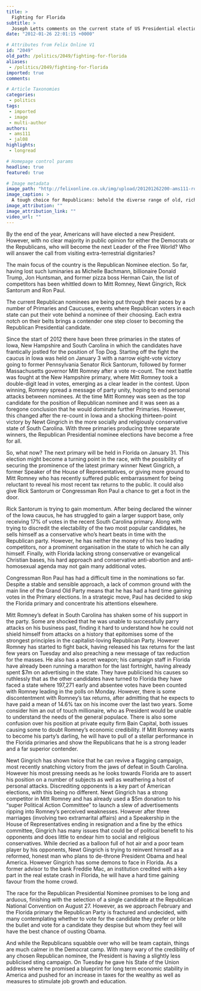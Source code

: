 ```yaml
---
title: >
  Fighting for Florida
subtitle: >
  Joseph Letts comments on the current state of US Presidential elections
date: "2012-01-26 22:01:15 +0000"

# Attributes from Felix Online V1
id: "2049"
old_path: /politics/2049/fighting-for-florida
aliases:
 - /politics/2049/fighting-for-florida
imported: true
comments:

# Article Taxonomies
categories:
 - politics
tags:
 - imported
 - image
 - multi-author
authors:
 - ams111
 - jal08
highlights:
 - longread

# Homepage control params
headline: true
featured: true

# Image metadata
image_path: "http://felixonline.co.uk/img/upload/201201262200-ams111-romneygingrichpaul.jpg"
image_caption: >
  A tough choice for Republicans: behold the diverse range of old, rich white men
image_attribution: ""
image_attribution_link: ""
video_url: ""
---
```


By the end of the year, Americans will have elected a new President. However, with no clear majority in public opinion for either the Democrats or the Republicans, who will become the next Leader of the Free World? Who will answer the call from visiting extra-terrestrial dignitaries?

The main focus of the country is the Republican Nominee election. So far, having lost such luminaries as Michelle Bachmann, billionaire Donald Trump, Jon Huntsman, and former pizza boss Herman Cain, the list of competitors has been whittled down to Mitt Romney, Newt Gingrich, Rick Santorum and Ron Paul.

The current Republican nominees are being put through their paces by a number of Primaries and Caucuses, events where Republican voters in each state can put their vote behind a nominee of their choosing. Each extra notch on their belts brings a contender one step closer to becoming the Republican Presidential candidate.

Since the start of 2012 there have been three primaries in the states of Iowa, New Hampshire and South Carolina in which the candidates have frantically jostled for the position of Top Dog. Starting off the fight the caucus in Iowa was held on January 3 with a narrow eight-vote victory going to former Pennsylvania Senator Rick Santorum, followed by former Massachusetts governor Mitt Romney after a vote re-count. The next battle was fought at the New Hampshire primary, where Mitt Romney took a double-digit lead in votes, emerging as a clear leader in the contest. Upon winning, Romney spread a message of party unity, hoping to end personal attacks between nominees. At the time Mitt Romney was seen as the top candidate for the position of Republican nominee and it was seen as a foregone conclusion that he would dominate further Primaries. However, this changed after the re-count in Iowa and a shocking thirteen-point victory by Newt Gingrich in the more socially and religiously conservative state of South Carolina. With three primaries producing three separate winners, the Republican Presidential nominee elections have become a free for all.

So, what now? The next primary will be held in Florida on January 31. This election might become a turning point in the race, with the possibility of securing the prominence of the latest primary winner Newt Gingrich, a former Speaker of the House of Representatives, or giving more ground to Mitt Romney who has recently suffered public embarrassment for being reluctant to reveal his most recent tax returns to the public. It could also give Rick Santorum or Congressman Ron Paul a chance to get a foot in the door.

Rick Santorum is trying to gain momentum. After being declared the winner of the Iowa caucus, he has struggled to gain a larger support base, only receiving 17% of votes in the recent South Carolina primary. Along with trying to discredit the electability of the two most popular candidates, he sells himself as a conservative who’s heart beats in time with the Republican party. However, he has neither the money of his two leading competitors, nor a prominent organisation in the state to which he can ally himself. Finally, with Florida lacking strong conservative or evangelical Christian bases, his hard approach and conservative anti-abortion and anti-homosexual agenda may not gain many additional votes.

Congressman Ron Paul has had a difficult time in the nominations so far. Despite a stable and sensible approach, a lack of common ground with the main line of the Grand Old Party means that he has had a hard time gaining votes in the Primary elections. In a strategic move, Paul has decided to skip the Florida primary and concentrate his attentions elsewhere.

Mitt Romney’s defeat in South Carolina has shaken some of his support in the party. Some are shocked that he was unable to successfully parry attacks on his business past, finding it hard to understand how he could not shield himself from attacks on a history that epitomises some of the strongest principles in the capitalist-loving Republican Party. However Romney has started to fight back, having released his tax returns for the last few years on Tuesday and also preaching a new message of tax reduction for the masses. He also has a secret weapon; his campaign staff in Florida have already been running a marathon for the last fortnight, having already spent $7m on advertising in the state. They have publicised his causes so ruthlessly that as the other candidates have turned to Florida they have faced a state where 197,271 early and absentee votes have been counted with Romney leading in the polls on Monday. However, there is some discontentment with Romney’s tax returns, after admitting that he expects to have paid a mean of 14.6% tax on his income over the last two years. Some consider him an out of touch millionaire, who as President would be unable to understand the needs of the general populace. There is also some confusion over his position at private equity firm Bain Capital, both issues causing some to doubt Romney’s economic credibility. If Mitt Romney wants to become his party’s darling, he will have to pull of a stellar performance in the Florida primaries and show the Republicans that he is a strong leader and a far superior contender.

Newt Gingrich has shown twice that he can revive a flagging campaign, most recently snatching victory from the jaws of defeat in South Carolina. However his most pressing needs as he looks towards Florida are to assert his position on a number of subjects as well as weathering a host of personal attacks. Discrediting opponents is a key part of American elections, with this being no different. Newt Gingrich has a strong competitor in Mitt Romney and has already used a $5m donation to his “super Political Action Committee” to launch a slew of advertisements ripping into Romney’s perceived weaknesses. However after three marriages (involving two extramarital affairs) and a Speakership in the House of Representatives ending in resignation and a fine by the ethics committee, Gingrich has many issues that could be of political benefit to his opponents and does little to endear him to social and religious conservatives. While decried as a balloon full of hot air and a poor team player by his opponents, Newt Gingrich is trying to reinvent himself as a reformed, honest man who plans to de-throne President Obama and heal America. However Gingrich has some demons to face in Florida. As a former advisor to the bank Freddie Mac, an institution credited with a key part in the real estate crash in Florida, he will have a hard time gaining favour from the home crowd.

The race for the Republican Presidential Nominee promises to be long and arduous, finishing with the selection of a single candidate at the Republican National Convention on August 27. However, as we approach February and the Florida primary the Republican Party is fractured and undecided, with many contemplating whether to vote for the candidate they prefer or bite the bullet and vote for a candidate they despise but whom they feel will have the best chance of ousting Obama.

And while the Republicans squabble over who will be team captain, things are much calmer in the Democrat camp. With many wary of the credibility of any chosen Republican nominee, the President is having a slightly less publicised sting campaign. On Tuesday he gave his State of the Union address where he promised a blueprint for long term economic stability in America and pushed for an increase in taxes for the wealthy as well as measures to stimulate job growth and education.
